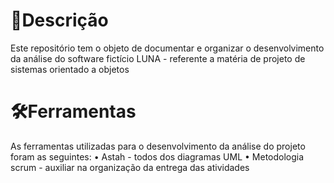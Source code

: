 #  📌**Descrição**
Este repositório tem o objeto de documentar e organizar o desenvolvimento da análise do software fictício LUNA - referente a matéria de projeto de sistemas orientado a objetos

#  🛠️**Ferramentas**
As ferramentas utilizadas para o desenvolvimento da análise do projeto foram as seguintes:
• Astah - todos dos diagramas UML 
• Metodologia scrum - auxiliar na organização da entrega das atividades






